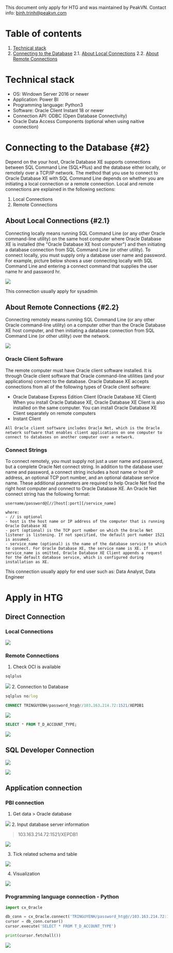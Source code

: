 This document only apply for HTG and was maintained by PeakVN. 
Contact info: binh.trinh@peakvn.com

# Table of contents
1. [Technical stack](#Technicalstack)
2. [Connecting to the Database](#2)
2.1. [About Local Connections](#2.1)
2.2. [About Remote Connections](#2.2)



# <a id='Technicalstack'>Technical stack</a>
- OS: Windown Server 2016 or newer
- Application: Power BI
- Programming language: Python3
- Software: Oracle Client Instant 18 or newer
- Connection API: ODBC (Open Database Connectivity)
- Oracle Data Access Components (optional when using naitive connection)


# Connecting to the Database {#2}

Depend on the your host, Oracle Database XE supports connections between SQL Command Line (SQL*Plus) and the database either locally, or remotely over a TCP/IP network. The method that you use to connect to Oracle Database XE with SQL Command Line depends on whether you are initiating a local connection or a remote connection. Local and remote connections are explained in the following sections:

1. Local Connections
2. Remote Connections

## About Local Connections {#2.1}

Connecting locally means running SQL Command Line (or any other Oracle command-line utility) on the same host computer where Oracle Database XE is installed (the "Oracle Database XE host computer") and then initiating a database connection from SQL Command Line (or other utility). To connect locally, you must supply only a database user name and password. For example, picture below shows a user connecting locally with SQL Command Line and entering a connect command that supplies the user name hr and password hr.

![](img/local.PNG)


This connection usually apply for sysadmin


## About Remote Connections {#2.2}

Connecting remotely means running SQL Command Line (or any other Oracle command-line utility) on a computer other than the Oracle Database XE host computer, and then initiating a database connection from SQL Command Line (or other utility) over the network.

![](img/remote.PNG)

### Oracle Client Software
The remote computer must have Oracle client software installed. It is through Oracle client software that Oracle command-line utilities (and your applications) connect to the database. Oracle Database XE accepts connections from all of the following types of Oracle client software:

- Oracle Database Express Edition Client (Oracle Database XE Client)
When you install Oracle Database XE, Oracle Database XE Client is also installed on the same computer. You can install Oracle Database XE Client separately on remote computers
- Instant Client

```
All Oracle client software includes Oracle Net, which is the Oracle network software that enables client applications on one computer to connect to databases on another computer over a network.
```

### Connect Strings

To connect remotely, you must supply not just a user name and password, but a complete Oracle Net connect string. In addition to the database user name and password, a connect string includes a host name or host IP address, an optional TCP port number, and an optional database service name. These additional parameters are required to help Oracle Net find the right host computer and connect to Oracle Database XE. An Oracle Net connect string has the following format:

```
username/password@[//]host[:port][/service_name]

where:
- // is optional
- host is the host name or IP address of the computer that is running Oracle Database XE
- port (optional) is the TCP port number on which the Oracle Net listener is listening. If not specified, the default port number 1521 is assumed.
- service_name (optional) is the name of the database service to which to connect. For Oracle Database XE, the service name is XE. If service_name is omitted, Oracle Database XE Client appends a request for the default database service, which is configured during installation as XE.
```

This connection usually apply for end user such as: Data Analyst, Data Engineer

# Apply in HTG
## Direct Connection
### Local Connections

![](img/local_htg.PNG)

### Remote Connections
1. Check OCI is available
```cmd
sqlplus
```
![](img/1.PNG)
2. Connection to Database

```cmd
sqlplus no/log
```
```sql
CONNECT TRINGUYENH/password_htg@//103.163.214.72:1521/XEPDB1
```
![](img/2.PNG)
```sql
SELECT * FROM T_D_ACCOUNT_TYPE;
```
![](img/3.PNG)

## SQL Developer Connection

![](img/4.PNG)

![](img/5.PNG)

## Application connection

### PBI connection
1. Get data > Oracle database

![](img/6.PNG)
2. Input database server information

> 103.163.214.72:1521/XEPDB1

![](img/7.PNG)

3. Tick related schema and table

![](img/8.PNG)

4. Visualization

![](img/9.PNG)

### Programming language connection - Python

```py
import cx_Oracle

db_conn = cx_Oracle.connect('TRINGUYENH/password_htg@//103.163.214.72:1521/XEPDB1', encoding = "UTF-8")
cursor = db_conn.cursor()
cursor.execute('SELECT * FROM T_D_ACCOUNT_TYPE')

print(cursor.fetchall())
```

![](img/10.PNG)



